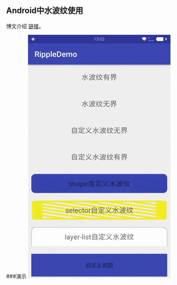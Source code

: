 ## Android中水波纹使用

博文介绍 [链接](http://blog.csdn.net/Anumbrella/article/details/57074675)。

###演示
![demo](https://raw.githubusercontent.com/Shuyun123/RippleView/master/demo.gif)